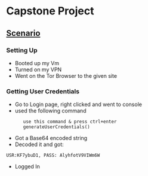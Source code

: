 # Capstone Project
## [Scenario](https://github.com/alejandro-garf/Blue-Team-Junior-Analyst/blob/main/Intro%20to%20DarkWeb%20Operations/Scenario)
### Setting Up
 - Booted up my Vm
 - Turned on my VPN
 - Went on the Tor Browser to the given site
### Getting User Credentials 
 - Go to Login page, right clicked and went to console
 - used the following command
   ```
      use this command & press ctrl+enter
      generateUserCredentials() 
 - Got a Base64 encoded string
 - Decoded it and got:
```
USR:KF7ybuD1, PASS: AlyhfotV9VIWm6W
```
 - Logged In
